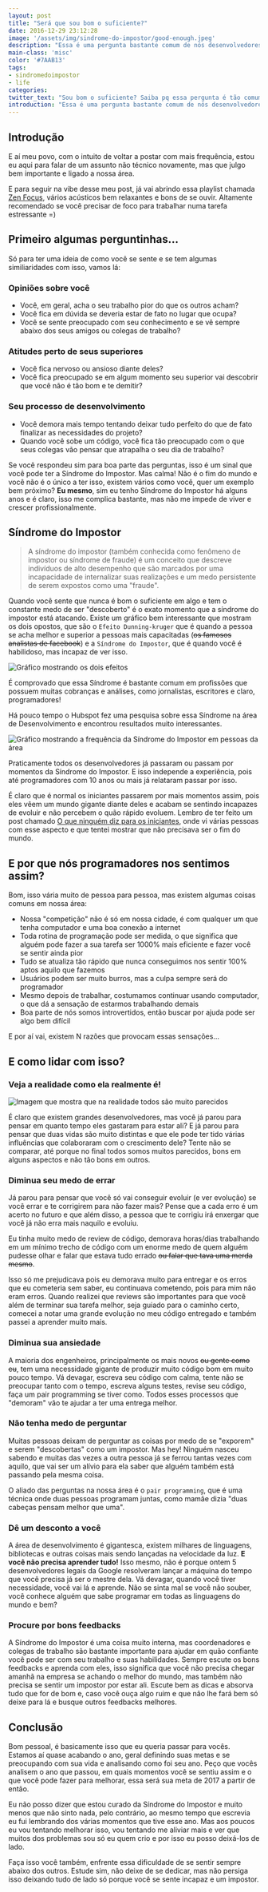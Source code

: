 ```yaml
---
layout: post
title: "Será que sou bom o suficiente?"
date: 2016-12-29 23:12:28
image: '/assets/img/sindrome-do-impostor/good-enough.jpeg'
description: "Essa é uma pergunta bastante comum de nós desenvolvedores, e por que será isso?"
main-class: 'misc'
color: '#7AAB13'
tags:
- sindromedoimpostor
- life
categories:
twitter_text: "Sou bom o suficiente? Saiba pq essa pergunta é tão comum p/ devs"
introduction: "Essa é uma pergunta bastante comum de nós desenvolvedores, e por que será isso?"
---
```


## Introdução

E aí meu povo, com o intuito de voltar a postar com mais frequência, estou eu aqui para falar de um assunto não técnico novamente, mas que julgo bem importante e ligado a nossa área.

E para seguir na vibe desse meu post, já vai abrindo essa playlist chamada [Zen Focus](https://open.spotify.com/user/spotify/playlist/70X9CPfVWXmFqX5ObjSvOP), vários acústicos bem relaxantes e bons de se ouvir. Altamente recomendado se você precisar de foco para trabalhar numa tarefa estressante =)

## Primeiro algumas perguntinhas...

Só para ter uma ideia de como você se sente e se tem algumas similiaridades com isso, vamos lá:

### Opiniões sobre você

- Você, em geral, acha o seu trabalho pior do que os outros acham?
- Você fica em dúvida se deveria estar de fato no lugar que ocupa?
- Você se sente preocupado com seu conhecimento e se vê sempre abaixo dos seus amigos ou colegas de trabalho?

### Atitudes perto de seus superiores

- Você fica nervoso ou ansioso diante deles?
- Você fica preocupado se em algum momento seu superior vai descobrir que você não é tão bom e te demitir?

### Seu processo de desenvolvimento

- Você demora mais tempo tentando deixar tudo perfeito do que de fato finalizar as necessidades do projeto?
- Quando você sobe um código, você fica tão preocupado com o que seus colegas vão pensar que atrapalha o seu dia de trabalho?

Se você respondeu sim para boa parte das perguntas, isso é um sinal que você pode ter a Síndrome do Impostor. Mas calma! Não é o fim do mundo e você não é o único a ter isso, existem vários como você, quer um exemplo bem próximo? **Eu mesmo**, sim eu tenho Síndrome do Impostor há alguns anos e é claro, isso me complica bastante, mas não me impede de viver e crescer profissionalmente.

## Síndrome do Impostor

> A síndrome do impostor (também conhecida como fenômeno de impostor ou síndrome de fraude) é um conceito que descreve indivíduos de alto desempenho que são marcados por uma incapacidade de internalizar suas realizações e um medo persistente de serem expostos como uma "fraude".

Quando você sente que nunca é bom o suficiente em algo e tem o constante medo de ser "descoberto" é o exato momento que a síndrome do impostor está atacando. Existe um gráfico bem interessante que mostram os dois opostos, que são o `Efeito Dunning-kruger` que é quando a pessoa se acha melhor e superior a pessoas mais capacitadas (<s>os famosos analistas de facebook</s>) e a `Síndrome do Impostor`, que é quando você é habilidoso, mas incapaz de ver isso.

![Gráfico mostrando os dois efeitos](/assets/img/sindrome-do-impostor/imposter.jpg)

É comprovado que essa Síndrome é bastante comum em profissões que possuem muitas cobranças e análises, como jornalistas, escritores e claro, programadores! 

Há pouco tempo o Hubspot fez uma pesquisa sobre essa Síndrome na área de Desenvolvimento e encontrou resultados muito interessantes.

![Gráfico mostrando a frequência da Síndrome do Impostor em pessoas da área](/assets/img/sindrome-do-impostor/impostor-graph.png)

Praticamente todos os desenvolvedores já passaram ou passam por momentos da Síndrome do Impostor. E isso independe a experiência, pois até programadores com 10 anos ou mais já relataram passar por isso. 

É claro que é normal os iniciantes passarem por mais momentos assim, pois eles vêem um mundo gigante diante deles e acabam se sentindo incapazes de evoluir e não percebem o quão rápido evoluem. Lembro de ter feito um post chamado [O que ninguém diz para os iniciantes](https://willianjusten.com.br/o-que-ninguem-diz-para-iniciantes/), onde vi várias pessoas com esse aspecto e que tentei mostrar que não precisava ser o fim do mundo.

## E por que nós programadores nos sentimos assim?

Bom, isso vária muito de pessoa para pessoa, mas existem algumas coisas comuns em nossa área:

- Nossa "competição" não é só em nossa cidade, é com qualquer um que tenha computador e uma boa conexão a internet
- Toda rotina de programação pode ser medida, o que significa que alguém pode fazer a sua tarefa ser 1000% mais eficiente e fazer você se sentir ainda pior
- Tudo se atualiza tão rápido que nunca conseguimos nos sentir 100% aptos aquilo que fazemos
- Usuários podem ser muito burros, mas a culpa sempre será do programador
- Mesmo depois de trabalhar, costumamos continuar usando computador, o que dá a sensação de estarmos trabalhando demais
- Boa parte de nós somos introvertidos, então buscar por ajuda pode ser algo bem difícil

E por aí vai, existem N razões que provocam essas sensações...

## E como lidar com isso?

### Veja a realidade como ela realmente é!

![Imagem que mostra que na realidade todos são muito parecidos](/assets/img/sindrome-do-impostor/reality.jpg)

É claro que existem grandes desenvolvedores, mas você já parou para pensar em quanto tempo eles gastaram para estar ali? E já parou para pensar que duas vidas são muito distintas e que ele pode ter tido várias influências que colaboraram com o crescimento dele? Tente não se comparar, até porque no final todos somos muitos parecidos, bons em alguns aspectos e não tão bons em outros.

### Diminua seu medo de errar

Já parou para pensar que você só vai conseguir evoluir (e ver evolução) se você errar e te corrigirem para não fazer mais? Pense que a cada erro é um acerto no futuro e que além disso, a pessoa que te corrigiu irá enxergar que você já não erra mais naquilo e evoluiu.

Eu tinha muito medo de review de código, demorava horas/dias trabalhando em um mínimo trecho de código com um enorme medo de quem alguém pudesse olhar e falar que estava tudo errado <s>ou falar que tava uma merda mesmo</s>. 

Isso só me prejudicava pois eu demorava muito para entregar e os erros que eu cometeria sem saber, eu continuava cometendo, pois para mim não eram erros. Quando realizei que reviews são importantes para que você além de terminar sua tarefa melhor, seja guiado para o caminho certo, comecei a notar uma grande evolução no meu código entregado e também passei a aprender muito mais.

### Diminua sua ansiedade

A maioria dos engenheiros, principalmente os mais novos <s>ou gente como eu</s>, tem uma necessidade gigante de produzir muito código bom em muito pouco tempo. Vá devagar, escreva seu código com calma, tente não se preocupar tanto com o tempo, escreva alguns testes, revise seu código, faça um pair programming se tiver como. Todos esses processos que "demoram" vão te ajudar a ter uma entrega melhor.

### Não tenha medo de perguntar

Muitas pessoas deixam de perguntar as coisas por medo de se "exporem" e serem "descobertas" como um impostor. Mas hey! Ninguém nasceu sabendo e muitas das vezes a outra pessoa já se ferrou tantas vezes com aquilo, que vai ser um alívio para ela saber que alguém também está passando pela mesma coisa.

O aliado das perguntas na nossa área é o `pair programming`, que é uma técnica onde duas pessoas programam juntas, como mamãe dizia "duas cabeças pensam melhor que uma".

### Dê um desconto a você

A área de desenvolvimento é gigantesca, existem milhares de linguagens, bibliotecas e outras coisas mais sendo lançadas na velocidade da luz. **E você não precisa aprender tudo!** Isso mesmo, não é porque ontem 5 desenvolvedores legais da Google resolveram lançar a máquina do tempo que você precisa já ser o mestre dela. Vá devagar, quando você tiver necessidade, você vai lá e aprende. Não se sinta mal se você não souber, você conhece alguém que sabe programar em todas as linguagens do mundo e bem?

### Procure por bons feedbacks

A Síndrome do Impostor é uma coisa muito interna, mas coordenadores e colegas de trabalho são bastante importante para ajudar em quão confiante você pode ser com seu trabalho e suas habilidades. Sempre escute os bons feedbacks e aprenda com eles, isso significa que você não precisa chegar amanhã na empresa se achando o melhor do mundo, mas também não precisa se sentir um impostor por estar ali. Escute bem as dicas e absorva tudo que for de bom e, caso você ouça algo ruim e que não lhe fará bem só deixe para lá e busque outros feedbacks melhores.

## Conclusão

Bom pessoal, é basicamente isso que eu queria passar para vocês. Estamos aí quase acabando o ano, geral definindo suas metas e se preocupando com sua vida e analisando como foi seu ano. Peço que vocês analisem o ano que passou, em quais momentos você se sentiu assim e o que você pode fazer para melhorar, essa será sua meta de 2017 a partir de então.

Eu não posso dizer que estou curado da Síndrome do Impostor e muito menos que não sinto nada, pelo contrário, ao mesmo tempo que escrevia eu fui lembrando dos várias momentos que tive esse ano. Mas aos poucos eu vou tentando melhorar isso, vou tentando me aliviar mais e ver que muitos dos problemas sou só eu quem crio e por isso eu posso deixá-los de lado.

Faça isso você também, enfrente essa dificuldade de se sentir sempre abaixo dos outros. Estude sim, não deixe de se dedicar, mas não persiga isso deixando tudo de lado só porque você se sente incapaz e um impostor.